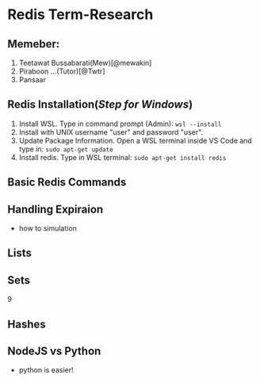 # Redis Term-Research 

## Memeber:
1. Teetawat Bussabarati(Mew)[@mewakin]
2. Piraboon ...(Tutor)[@Twtr]
3. Pansaar
 
## Redis Installation(*Step for Windows*)
 1. Install WSL. Type in command prompt (Admin): `wsl --install`
 2. Install with UNIX username "user" and password "user".
 3. Update Package Information. Open a WSL terminal inside VS Code and type in: `sudo apt-get update`
 4. Install redis. Type in WSL terminal: `sudo apt-get install redis`

## Basic Redis Commands

## Handling Expiraion
- how to simulation

## Lists

## Sets
9
## Hashes

## NodeJS vs Python 
- python is easier!